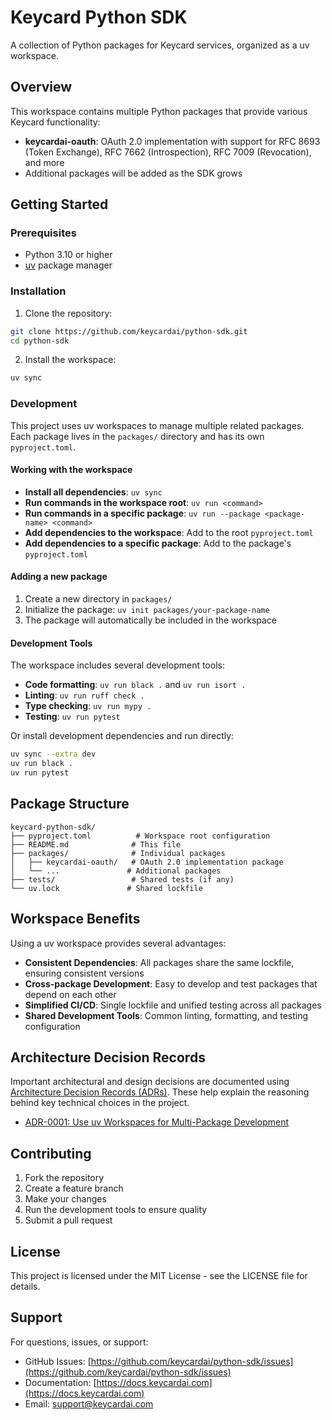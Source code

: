 # Keycard Python SDK

A collection of Python packages for Keycard services, organized as a uv workspace.

## Overview

This workspace contains multiple Python packages that provide various Keycard functionality:

- **keycardai-oauth**: OAuth 2.0 implementation with support for RFC 8693 (Token Exchange), RFC 7662 (Introspection), RFC 7009 (Revocation), and more
- Additional packages will be added as the SDK grows

## Getting Started

### Prerequisites

- Python 3.10 or higher
- [uv](https://docs.astral.sh/uv/) package manager

### Installation

1. Clone the repository:
```bash
git clone https://github.com/keycardai/python-sdk.git
cd python-sdk
```

2. Install the workspace:
```bash
uv sync
```

### Development

This project uses uv workspaces to manage multiple related packages. Each package lives in the `packages/` directory and has its own `pyproject.toml`.

#### Working with the workspace

- **Install all dependencies**: `uv sync`
- **Run commands in the workspace root**: `uv run <command>`
- **Run commands in a specific package**: `uv run --package <package-name> <command>`
- **Add dependencies to the workspace**: Add to the root `pyproject.toml`
- **Add dependencies to a specific package**: Add to the package's `pyproject.toml`

#### Adding a new package

1. Create a new directory in `packages/`
2. Initialize the package: `uv init packages/your-package-name`
3. The package will automatically be included in the workspace

#### Development Tools

The workspace includes several development tools:

- **Code formatting**: `uv run black .` and `uv run isort .`
- **Linting**: `uv run ruff check .`
- **Type checking**: `uv run mypy .`
- **Testing**: `uv run pytest`

Or install development dependencies and run directly:
```bash
uv sync --extra dev
uv run black .
uv run pytest
```

## Package Structure

```
keycard-python-sdk/
├── pyproject.toml          # Workspace root configuration
├── README.md              # This file
├── packages/              # Individual packages
│   ├── keycardai-oauth/   # OAuth 2.0 implementation package
│   └── ...               # Additional packages
├── tests/                 # Shared tests (if any)
└── uv.lock               # Shared lockfile
```

## Workspace Benefits

Using a uv workspace provides several advantages:

- **Consistent Dependencies**: All packages share the same lockfile, ensuring consistent versions
- **Cross-package Development**: Easy to develop and test packages that depend on each other
- **Simplified CI/CD**: Single lockfile and unified testing across all packages
- **Shared Development Tools**: Common linting, formatting, and testing configuration

## Architecture Decision Records

Important architectural and design decisions are documented using [Architecture Decision Records (ADRs)](./docs/decisions/). These help explain the reasoning behind key technical choices in the project.

- [ADR-0001: Use uv Workspaces for Multi-Package Development](./docs/decisions/0001-use-uv-workspaces-for-package-management.md)

## Contributing

1. Fork the repository
2. Create a feature branch
3. Make your changes
4. Run the development tools to ensure quality
5. Submit a pull request

## License

This project is licensed under the MIT License - see the LICENSE file for details.

## Support

For questions, issues, or support:

- GitHub Issues: [https://github.com/keycardai/python-sdk/issues](https://github.com/keycardai/python-sdk/issues)
- Documentation: [https://docs.keycardai.com](https://docs.keycardai.com)
- Email: support@keycardai.com
